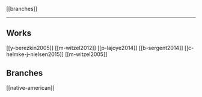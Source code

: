 [[branches]]

---

## Works
[[y-berezkin2005]]
[[m-witzel2012]]
[[p-lajoye2014]]
[[b-sergent2014]]
[[c-helmke-j-nielsen2015]]
[[m-witzel2005]]

## Branches
[[native-american]]
